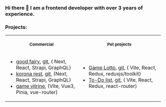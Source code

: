 ### Hi there 👋  I am a frontend developer with over 3 years of experience.

### Projects:

<table>
 <tr>
    <th align="center"><img width="395" height="1"><p><small>Commercial</small></p></th>
    <th align="center"><img width="395" height="1"><p><small>Pet projects</small></p></th>
 </tr>

<tr>
<td>

+ [good fairy](https://xn----7sbbbx0a1amepifh.xn--p1ai/), [git](https://github.com/SergoDrovski/good-fayri_test/tree/1.1), (
  Next, React, Strapi, GraphQL)
+ [korona rest](https://koronatuapse.ru/), [git](https://github.com/SergoDrovski/sait_korona/tree/docker-v1), (Next,
  React, Strapi, GraphQL)
+ [game vitrine](https://mmm.games/?template=vue), (Vite, Vue3, Pinia, vue-router)

</td>
<td>

+ [Game Lotto](https://sergodrovski.github.io/widget-loto/), [git](https://github.com/SergoDrovski/widget-loto/tree/dev), (
  Vite, React, Redux, reduxjs/toolkit)
+ [To-Do list](https://sergodrovski.github.io/redux-fundamentals-example/), [git](https://github.com/SergoDrovski/redux-fundamentals-example), (
  Vite, React, Redux, react-router)
  
</td>
</tr>
</table>

<div align="center" >

<!--<img src="skill-bar.png" width="800" height="500">-->

</div>
